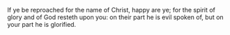 If ye be reproached for the name of Christ, happy are ye; for the spirit of glory and of God resteth upon you: on their part he is evil spoken of, but on your part he is glorified.
